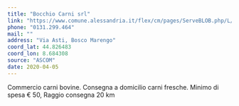 ```yaml
---
title: "Bocchio Carni srl"
link: "https://www.comune.alessandria.it/flex/cm/pages/ServeBLOB.php/L/IT/IDPagina/2069"
phone: "0131.299.464"
mail: ""
address: "Via Asti, Bosco Marengo"
coord_lat: 44.826483
coord_lon: 8.684308 
source: "ASCOM"
date: 2020-04-05
---
```

Commercio carni bovine. Consegna a domicilio carni fresche. Minimo di spesa € 50, Raggio consegna 20 km
